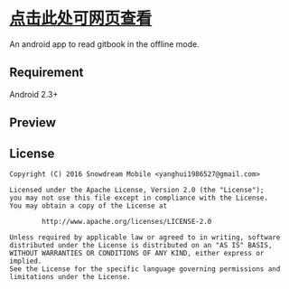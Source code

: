 # [点击此处可网页查看](app/src/main/assets/book/index.html)

An android app to read gitbook in the offline mode.

## Requirement
Android 2.3+

## Preview




## License
```
Copyright (C) 2016 Snowdream Mobile <yanghui1986527@gmail.com>

Licensed under the Apache License, Version 2.0 (the "License");
you may not use this file except in compliance with the License.
You may obtain a copy of the License at

        http://www.apache.org/licenses/LICENSE-2.0

Unless required by applicable law or agreed to in writing, software
distributed under the License is distributed on an "AS IS" BASIS,
WITHOUT WARRANTIES OR CONDITIONS OF ANY KIND, either express or implied.
See the License for the specific language governing permissions and
limitations under the License.
```